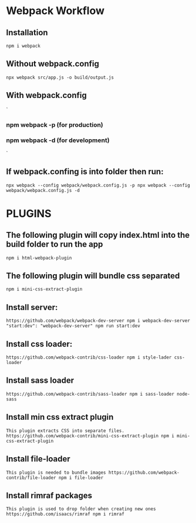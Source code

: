 # Webpack Workflow

## Installation
`
npm i webpack
`


## Without webpack.config
`
npx webpack src/app.js -o build/output.js
`

## With webpack.config
`
### npm webpack -p (for production)
### npm webpack -d (for development)
`

## If webpack.confing is into folder then run:
`
npx webpack --config webpack/webpack.config.js -p
npx webpack --config webpack/webpack.config.js -d
`

# PLUGINS

## The following plugin will copy index.html into the build folder to run the app
`
npm i html-webpack-plugin
`

## The following plugin will bundle css separated
`
npm i mini-css-extract-plugin
`

## Install server:
`
https://github.com/webpack/webpack-dev-server
npm i webpack-dev-server
"start:dev": "webpack-dev-server"
npm run start:dev
`

## Install css loader:
`
https://github.com/webpack-contrib/css-loader
npm i style-lader css-loader
`

## Install sass loader
`
https://github.com/webpack-contrib/sass-loader
npm i sass-loader node-sass
`

## Install min css extract plugin
`
This plugin extracts CSS into separate files.
https://github.com/webpack-contrib/mini-css-extract-plugin
npm i mini-css-extract-plugin
`

## Install file-loader
`
This plugin is needed to bundle images
https://github.com/webpack-contrib/file-loader
npm i file-loader
`

## Install rimraf packages
`
This plugin is used to drop folder when creating new ones
https://github.com/isaacs/rimraf
npm i rimraf
`